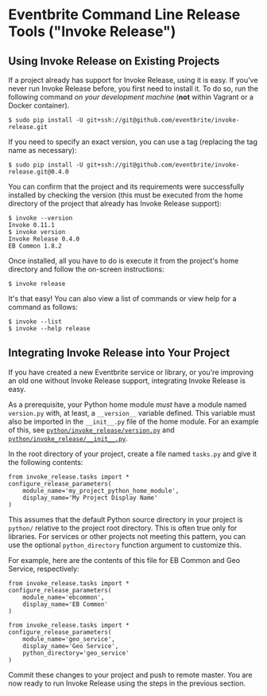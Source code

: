 # Eventbrite Command Line Release Tools ("Invoke Release")

## Using Invoke Release on Existing Projects

If a project already has support for Invoke Release, using it is easy. If you've never run Invoke Release before,
you first need to install it. To do so, run the following command _on your development machine_ (**not** within Vagrant
or a Docker container).

```
$ sudo pip install -U git+ssh://git@github.com/eventbrite/invoke-release.git
```

If you need to specify an exact version, you can use a tag (replacing the tag name as necessary):

```
$ sudo pip install -U git+ssh://git@github.com/eventbrite/invoke-release.git@0.4.0
```

You can confirm that the project and its requirements were successfully installed by checking the version (this
must be executed from the home directory of the project that already has Invoke Release support):

```
$ invoke --version
Invoke 0.11.1
$ invoke version
Invoke Release 0.4.0
EB Common 1.8.2
```

Once installed, all you have to do is execute it from the project's home directory and follow
the on-screen instructions:

```
$ invoke release
```

It's that easy! You can also view a list of commands or view help for a command as follows:

```
$ invoke --list
$ invoke --help release
```

## Integrating Invoke Release into Your Project

If you have created a new Eventbrite service or library, or you're improving an old one without Invoke Release support,
integrating Invoke Release is easy.

As a prerequisite, your Python home module _must_ have a module named `version.py` with, at least, a `__version__`
variable defined. This variable must also be imported in the `__init__.py` file of the home module. For an example
of this, see [`python/invoke_release/version.py`](python/invoke_release/version.py) and
[`python/invoke_release/__init__.py`](python/invoke_release/__init__.py).

In the root directory of your project, create a file named `tasks.py` and give it the following contents:

```
from invoke_release.tasks import *
configure_release_parameters(
    module_name='my_project_python_home_module',
    display_name='My Project Display Name'
)
```

This assumes that the default Python source directory in your project is `python/` relative to the
project root directory. This is often true only for libraries. For services or other projects not meeting this
pattern, you can use the optional `python_directory` function argument to customize this.

For example, here are the contents of this file for EB Common and Geo Service, respectively:

```
from invoke_release.tasks import *
configure_release_parameters(
    module_name='ebcommon',
    display_name='EB Common'
)
```

```
from invoke_release.tasks import *
configure_release_parameters(
    module_name='geo_service',
    display_name='Geo Service',
    python_directory='geo_service'
)
```

Commit these changes to your project and push to remote master. You are now ready to run Invoke Release using
the steps in the previous section.
